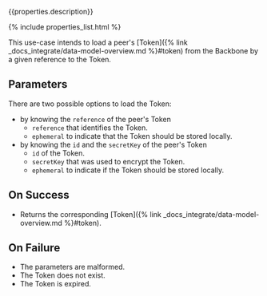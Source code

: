 {{properties.description}}

{% include properties_list.html %}

This use-case intends to load a peer's [Token]({% link _docs_integrate/data-model-overview.md %}#token) from the Backbone by a given reference to the Token.

## Parameters

There are two possible options to load the Token:

- by knowing the `reference` of the peer's Token
  - `reference` that identifies the Token.
  - `ephemeral` to indicate that the Token should be stored locally.
- by knowing the `id` and the `secretKey` of the peer's Token
  - `id` of the Token.
  - `secretKey` that was used to encrypt the Token.
  - `ephemeral` to indicate if the Token should be stored locally.

## On Success

- Returns the corresponding [Token]({% link _docs_integrate/data-model-overview.md %}#token).

## On Failure

- The parameters are malformed.
- The Token does not exist.
- The Token is expired.

